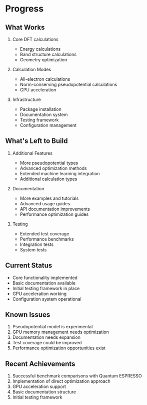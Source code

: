 # Progress

## What Works
1. Core DFT calculations
   - Energy calculations
   - Band structure calculations
   - Geometry optimization

2. Calculation Modes
   - All-electron calculations
   - Norm-conserving pseudopotential calculations
   - GPU acceleration

3. Infrastructure
   - Package installation
   - Documentation system
   - Testing framework
   - Configuration management

## What's Left to Build
1. Additional Features
   - More pseudopotential types
   - Advanced optimization methods
   - Extended machine learning integration
   - Additional calculation types

2. Documentation
   - More examples and tutorials
   - Advanced usage guides
   - API documentation improvements
   - Performance optimization guides

3. Testing
   - Extended test coverage
   - Performance benchmarks
   - Integration tests
   - System tests

## Current Status
- Core functionality implemented
- Basic documentation available
- Initial testing framework in place
- GPU acceleration working
- Configuration system operational

## Known Issues
1. Pseudopotential model is experimental
2. GPU memory management needs optimization
3. Documentation needs expansion
4. Test coverage could be improved
5. Performance optimization opportunities exist

## Recent Achievements
1. Successful benchmark comparisons with Quantum ESPRESSO
2. Implementation of direct optimization approach
3. GPU acceleration support
4. Basic documentation structure
5. Initial testing framework 
